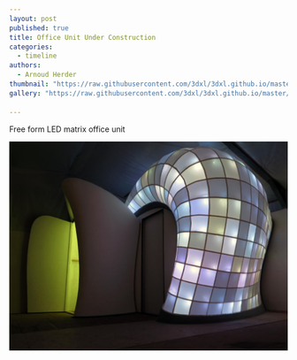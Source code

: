 ```yaml
---
layout: post
published: true
title: Office Unit Under Construction
categories:
  - timeline
authors:
  - Arnoud Herder
thumbnail: "https://raw.githubusercontent.com/3dxl/3dxl.github.io/master/photos/2015-01-01/12_img_8757.midi.jpg"
gallery: "https://raw.githubusercontent.com/3dxl/3dxl.github.io/master/photos/2015-02-28/00_green01.midi.jpg"

---
```

Free form LED matrix office unit

![](https://raw.githubusercontent.com/3dxl/3dxl.github.io/master/photos/2015-02-28/00_green01.midi.jpg)
 		 	   	
